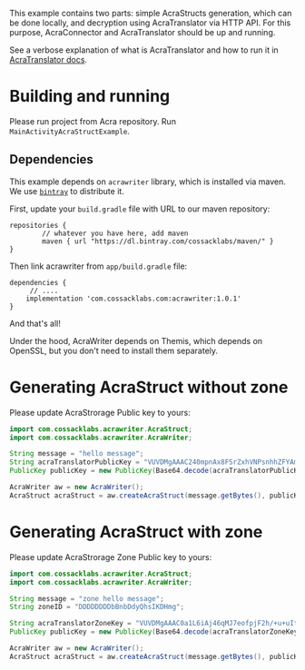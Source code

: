 This example contains two parts: simple AcraStructs generation, which can be done locally, and decryption using AcraTranslator via HTTP API. For this purpose, AcraConnector and AcraTranslator should be up and running.

See a verbose explanation of what is AcraTranslator and how to run it in [AcraTranslator docs](https://github.com/cossacklabs/acra/wiki/AcraTranslator). 

 
# Building and running

Please run project from Acra repository. Run `MainActivityAcraStructExample`.

## Dependencies

This example depends on `acrawriter` library, which is installed via maven. We use [`bintray`](https://bintray.com/cossacklabs/maven/acrawriter) to distribute it.

First, update your `build.gradle` file with URL to our maven repository:

```
repositories {
        // whatever you have here, add maven
        maven { url "https://dl.bintray.com/cossacklabs/maven/" }
}
```

Then link acrawriter from `app/build.gradle` file:

```
dependencies {
     // ....
    implementation 'com.cossacklabs.com:acrawriter:1.0.1'
}
```

And that's all! 

Under the hood, AcraWriter depends on Themis, which depends on OpenSSL, but you don't need to install them separately.


# Generating AcraStruct without zone

Please update AcraStrorage Public key to yours:

```java
import com.cossacklabs.acrawriter.AcraStruct;
import com.cossacklabs.acrawriter.AcraWriter;

String message = "hello message";
String acraTranslatorPublicKey = "VUVDMgAAAC240mpnAx8FSrZxhVNPsnhhZFYAm0+ARiRDdXPKAW0vI/2AY0QM";
PublicKey publicKey = new PublicKey(Base64.decode(acraTranslatorPublicKey.getBytes(), Base64.NO_WRAP));

AcraWriter aw = new AcraWriter();
AcraStruct acraStruct = aw.createAcraStruct(message.getBytes(), publicKey, null);
```


# Generating AcraStruct with zone

Please update AcraStrorage Zone Public key to yours:

```java
import com.cossacklabs.acrawriter.AcraStruct;
import com.cossacklabs.acrawriter.AcraWriter;

String message = "zone hello message";
String zoneID = "DDDDDDDDbBnbDdyQhsIKDHmg";

String acraTranslatorZoneKey = "VUVDMgAAAC0a1L6iAj46qMJ7eofpjF2h/+u+uItIvpyvZcNW+5enohvCIY6G";
PublicKey publicKey = new PublicKey(Base64.decode(acraTranslatorZoneKey.getBytes(), Base64.NO_WRAP));

AcraWriter aw = new AcraWriter();
AcraStruct acraStruct = aw.createAcraStruct(message.getBytes(), publicKey, zoneID.getBytes());
```
